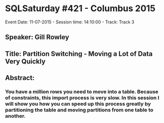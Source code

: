 # SQLSaturday #421 - Columbus 2015
Event Date: 11-07-2015 - Session time: 14:10:00 - Track: Track 3
## Speaker: Gill Rowley
## Title: Partition Switching - Moving a Lot of Data Very Quickly
## Abstract:
### You have a million rows you need to move into a table.  Because of constraints, this import process is very slow.  In this session I will show you how you can speed up this process greatly by partitioning the table and moving partitions from one table to another.
